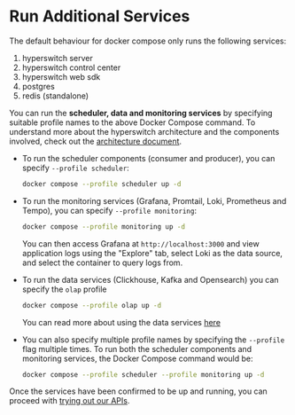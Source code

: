 # Run Additional Services

The default behaviour for docker compose only runs the following services:

1. hyperswitch server
2. hyperswitch control center
3. hyperswitch web sdk
4. postgres
5. redis (standalone)

You can run the **scheduler, data and monitoring services** by specifying suitable profile names to the above Docker Compose command. To understand more about the hyperswitch architecture and the components involved, check out the [architecture document](https://github.com/juspay/hyperswitch/blob/main/docs/architecture.md).

*   To run the scheduler components (consumer and producer), you can specify `--profile scheduler`:

    ```bash
    docker compose --profile scheduler up -d
    ```
*   To run the monitoring services (Grafana, Promtail, Loki, Prometheus and Tempo), you can specify `--profile monitoring`:

    ```bash
    docker compose --profile monitoring up -d
    ```

    You can then access Grafana at `http://localhost:3000` and view application logs using the "Explore" tab, select Loki as the data source, and select the container to query logs from.
*   To run the data services (Clickhouse, Kafka and Opensearch) you can specify the `olap` profile

    ```bash
    docker compose --profile olap up -d
    ```

    You can read more about using the data services [here](https://github.com/juspay/hyperswitch/blob/main/crates/analytics/docs/README.md)
*   You can also specify multiple profile names by specifying the `--profile` flag multiple times. To run both the scheduler components and monitoring services, the Docker Compose command would be:

    ```bash
    docker compose --profile scheduler --profile monitoring up -d
    ```

Once the services have been confirmed to be up and running, you can proceed with [trying out our APIs](run-additional-services.md#try-out-our-apis).
